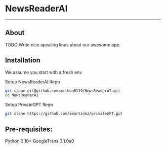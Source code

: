 # NewsReaderAI
----------------

## About

TODO Write nice apealing lines about our awesome app.

## Installation

We assume you start with a fresh env

Setup NewsReaderAI Repo
```bash
git clone git@github.com:mithun0119/NewsReaderAI.git
cd NewsReaderAI
```

Setup PrivateGPT Repo
```bash
git clone https://github.com/imartinez/privateGPT.git
```

## Pre-requisites:

Python 3.10+
GoogleTrans 3.1.0a0
